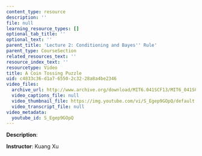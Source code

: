 ```yaml
---
content_type: resource
description: ''
file: null
learning_resource_types: []
optional_tab_title: ''
optional_text: ''
parent_title: 'Lecture 2: Conditioning and Bayes'' Rule'
parent_type: CourseSection
related_resources_text: ''
resource_index_text: ''
resourcetype: Video
title: A Coin Tossing Puzzle
uid: c4833c36-d1a7-6550-2c32-28a8a4be2346
video_files:
  archive_url: http://www.archive.org/download/MIT6.041SCF13/MIT6_041SCF13_Ch1_Coin_Toss_Puzzle_300k.mp4
  video_captions_file: null
  video_thumbnail_file: https://img.youtube.com/vi/S_Egep9GOpQ/default.jpg
  video_transcript_file: null
video_metadata:
  youtube_id: S_Egep9GOpQ
---
```


**Description**:

**Instructor**: Kuang Xu